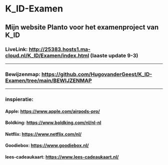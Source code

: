 # K_ID-Examen

## Mijn website Planto voor het examenproject van K_ID 

### LiveLink: http://25383.hosts1.ma-cloud.nl/K_ID/Examen/index.html (laaste update 9-3)

--------------

### Bewijzenmap: https://github.com/HugovanderGeest/K_ID-Examen/tree/main/BEWIJZENMAP


--------------

### inspieratie: 
#### Apple: https://www.apple.com/airpods-pro/ 
#### Boldking: https://www.boldking.com/nl/nl-nl
#### Netflix: https://www.netflix.com/nl/ 
#### Goodiebox: https://www.goodiebox.nl/
#### lees-cadeaukaart:  https://www.lees-cadeaukaart.nl/
